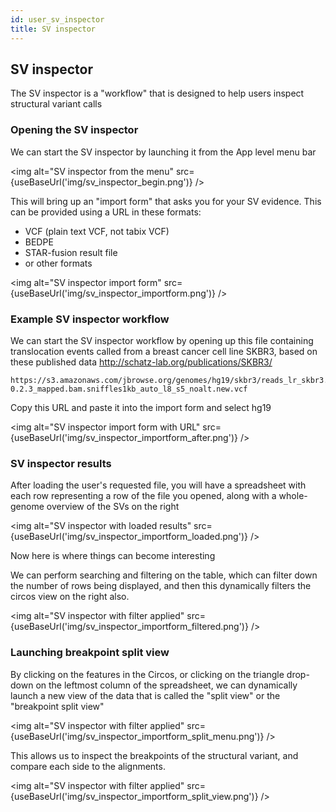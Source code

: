 ```yaml
---
id: user_sv_inspector
title: SV inspector
---
```


## SV inspector

The SV inspector is a "workflow" that is designed to help users inspect structural variant calls

### Opening the SV inspector

We can start the SV inspector by launching it from the App level menu bar

<img alt="SV inspector from the menu" src={useBaseUrl('img/sv_inspector_begin.png')} />

This will bring up an "import form" that asks you for your SV evidence. This
can be provided using a URL in these formats:

- VCF (plain text VCF, not tabix VCF)
- BEDPE
- STAR-fusion result file
- or other formats

<img alt="SV inspector import form" src={useBaseUrl('img/sv_inspector_importform.png')} />

### Example SV inspector workflow

We can start the SV inspector workflow by opening up this file containing translocation events called from a breast cancer cell line SKBR3, based on these published data http://schatz-lab.org/publications/SKBR3/

    https://s3.amazonaws.com/jbrowse.org/genomes/hg19/skbr3/reads_lr_skbr3.fa_ngmlr-0.2.3_mapped.bam.sniffles1kb_auto_l8_s5_noalt.new.vcf

Copy this URL and paste it into the import form and select hg19

<img alt="SV inspector import form with URL" src={useBaseUrl('img/sv_inspector_importform_after.png')} />

### SV inspector results

After loading the user's requested file, you will have a spreadsheet with each row representing a row of the file you opened, along with a whole-genome overview of the SVs on the right

<img alt="SV inspector with loaded results" src={useBaseUrl('img/sv_inspector_importform_loaded.png')} />

Now here is where things can become interesting

We can perform searching and filtering on the table, which can filter down the number of rows being displayed, and then this dynamically filters the circos view on the right also.

<img alt="SV inspector with filter applied" src={useBaseUrl('img/sv_inspector_importform_filtered.png')} />

### Launching breakpoint split view

By clicking on the features in the Circos, or clicking on the triangle drop-down on the leftmost column of the spreadsheet, we can dynamically launch a new view of the data that is called the "split view" or the "breakpoint split view"

<img alt="SV inspector with filter applied" src={useBaseUrl('img/sv_inspector_importform_split_menu.png')} />

This allows us to inspect the breakpoints of the structural variant, and compare each side to the alignments.

<img alt="SV inspector with filter applied" src={useBaseUrl('img/sv_inspector_importform_split_view.png')} />
